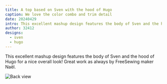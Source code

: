 ```yaml
---
title: A top based on Sven with the hood of Hugo
caption: We love the color combo and trim detail
date: 20240429
intro: This excellent mashup design features the body of Sven and the hood of Hugo.
author: 32412
designs:
  - sven
  - hugo
---
```


This excellent mashup design features the body of Sven and the hood of Hugo for a nice overall look! Great work as always by FreeSewing maker Naël.

![Back view](https://imagedelivery.net/ouSuR9yY1bHt-fuAokSA5Q/showcase-a-top-based-on-sven-with-the-hood-of-hugo-1/public "Back view")

